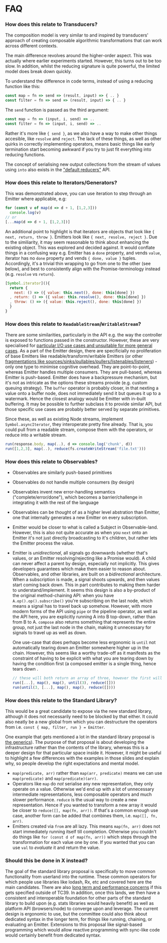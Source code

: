 # FAQ

### How does this relate to Transducers?

The composition model is very similar to and inspired by transducers' approach of creating composable algorithmic transformations that can work across different contexts.

The main difference revolves around the higher-order aspect. This was actually where earlier experiments started. However, this turns out to be too slow. In addition, whilst the reducing signature is quite powerful, the limited model does break down quickly. 

To understand the difference in code terms, instead of using a reducing function like this:

```js
const map = fn => send => (result, input) => { .. }
const filter = fn => send => (result, input) => { .. }
```

The `send` function is passed as the third argument:

```js
const map = fn => (input, i, send) => ..
const filter = fn => (input, i, send) => ..
```

Rather it's more like `{ send }`, as we also have a way to make other things accesible, like `resolve` and `reject`. The lack of these things, as well as other quirks in correctly implementing operators, means basic things like early termination start becoming awkward if you try to just fit everything into reducing functions.

The concept of serialising new output collections from the stream of values using `into` also exists in the ["default reducers"](/API.md#reduce) API.

### How does this relate to Iterators/Generators? 

This was demonstrated above, you can use iteration to step through an Emitter where applicable, e.g:

```js
for (const v of map(d => d + 1, [1,2,3]))
  console.log(v)
// or
[...map(d => d + 1, [1,2,3])]
```

An additional point to highlight is that iterators are objects that look like `{ next, return, throw }`. Emitters look like `{ next, resolve, reject }`. Due to the similiarity, it may seem reasonable to think about enhancing the existing object. This was explored and decided against. It would conflate things in a confusing way e.g. Emitter has a `done` property, and vends `value`, iterator has no `done` property and vends `{ done, value }` tuples. Accordingly, it's a trivial thin wrapping to go from one to the other (see below), and best to consistently align with the Promise-terminology instead (e.g. `resolve` vs `return`). 

```js
[Symbol.iterator](){
  return {
    next: () => ({ value: this.next(), done: this[done] })
  , return: () => ({ value: this.resolve(), done: this[done] })
  , throw: () => ({ value: this.reject(), done: this[done] })
  }
}
```

### How does this relate to `ReadableStream`/`WritableStream`?

There are some similarities, particularly in the API e.g. the way the controller is exposed to functions passed in the constructor. However, these are very specialised for [particular I/O use cases and unsuitable for more general cases](https://github.com/whatwg/streams/blob/master/FAQ.md). As a part of the Emitter design, there are specificially no proliferation of base Emitters like readable/transform/writable Emitters (or other [fragmentations like sources/sinks/pullables/pullers/listenables/listeners](https://github.com/staltz/callbag-basics#terminology)) - only one type to minimise cognitive overhead. They are point-to-point, whereas Emitter handles multiple consumers. They are pull-based, whereas Emitter is push-based. Emitter does have a backpressure mechanism, but it's not as intricate as the options these streams provide (e.g. custom queuing strategy). The `buffer` operator is probably closer, in that nexting a value onto a buffer node, does not immediately send it but queues it up to a watermark. Hence the closest analogy would be Emitter with in-built buffering. It may be possible to further subclass it to provide similar API, but those specific use cases are probably better served by separate primitives. 

Since these, as well as existing Node streams, implement `Symbol.asyncIterator`, they interoperate pretty fine already. That is, you could pull from a readable stream, compose them with the operators, or reduce into a writable stream.

```js
run(response.body, map(..), d => console.log('chunk', d))
run([1,2,3], map(..), reduce(fs.createWriteStream('file.txt')))
```

### How does this relate to Observables?

* Observables are similarly push-based primitives
* Observables do not handle multiple consumers (by design)
* Observables invent new error-handling semantics ("complete/error/done"), which becomes a barrier/challenge in integrating it with the rest of the language
* Observables can be thought of as a higher level abstration than Emitter, one that internally generates a new Emitter on every subscription. 
* Emitter would be closer to what is called a Subject in Observable-land. However, this is also not quite accurate as when you `next` onto an Emitter it's not just directly broadcasting to it's children, but rather lets the Emitter process the value. 
* Emitter is _unidirectional_, all signals go downwards (whether that's values, or an Emitter resolving/rejecting like a Promise would). A child can never affect a parent by design, especially not implicitly. This gives developers guarantees which make them easier to reason about. Observables, and other libraries, are built on a _bidirectional_ architecture. When a subscription is made, a signal shoots upwards, and then values start coming back down. This in part contributes to making them harder to understand/implement. It seems this design is also a by-product of the original method-chaining API: when you have `A.op().op().subscribe()` you're subscribing on the last node, which means a signal has to travel back up somehow. However, with more modern forms of the API using `pipe` or the pipeline operator, as well as the API here, you are explicitly running A into B top-down, rather than from B to A. `compose` also returns something that represents the entire group, not just the last node in the chain, making it unnecessary for signals to travel up as well as down. 

  One use-case that does perhaps become less ergonomic is `until` not automatically tearing down an Emitter somewhere higher up in the chain. However, this seems like a worthy trade-off as it manifests as the constraint of having to be explicit with what you are tearing down by having the condition first (a composed emitter is a single thing, hence tears down .
  
  ```js
  // these will both return an array of three, however the first will not stop the array emitter
  run([...], map(), map(), until(3), reduce([]))
  run(until(3, [...], map(), map(), reduce([])))
  ```

### How does this relate to the Standard Library?

This would be a great candidate to expose via the new standard library, although it does not necessarily need to be blocked by that either. It could also neatly be a new global from which you can destructure the operators from i.e. `const { map, filter, run } = Emitter`.

One example that gets mentioned a lot in the standard library proposal is [the generics](https://github.com/tc39/proposal-javascript-standard-library/blob/master/slides-JS-std-lib-July-2018.pdf)). The purpose of that proposal is about developing the infrastructure rather than the contents of the library, whereas this is a deeper design for that particular space inside it. However, it might be useful to highlight a few differences with the examples in those slides and explain why, so people develop the right expectations and mental model. 

* `map(predicate, arr)` rather than `map(arr, predicate)` means we can use `map(predicate)` and `map(predicate)(arr)`.
* Operators like `map` do _not_ serialise any new representation, they only operate on a value. Otherwise we'd end up with a lot of unnecessary intermediate representations, less composable operators and much slower performance. `reduce` is the usual way to create a new representation. Hence if you wanted to transform a new array it would be closer to `reduce([], map(fn, arr))`. If that's a common enough use case, another form can be added that combines them, i.e. `map([], fn, arr)`.
* Emitters created via `from` are all lazy. This means `map(fn, arr)` does not start immediately running itself till completion. Otherwise you couldn't do things like `for (const d of map(fn, arr))` which steps through the transformation for each value one by one. If you wanted that you can use `val` to _evaluate_ it and return the value.

### Should this be done in X instead?

The goal of the standard library proposal is specifically to move common functionality from userland into the runtime. These common operators for which people use libraries like lodash, Rx, etc and covered here are the main candidates. There are also [long term and performance concerns](https://github.com/whatwg/dom/issues/544#issuecomment-352499976) if this gets specified outside of TC39. In addition, once this lands, we then have a consistent and interoperable foundation for other parts of the standard library to build upon (e.g. stats libraries would heavily benefit) as well as platform API (browsers/node) to converge upon and leverage. The current design is ergonomic to use, but the committee could also think about dedicated syntax in the longer term, for things like running, chaining, or evaluating an Emitter. Extensions to this proposal like signal-based programming which would allow reactive programming with sync-like code would certainly benefit from dedicated syntax.
